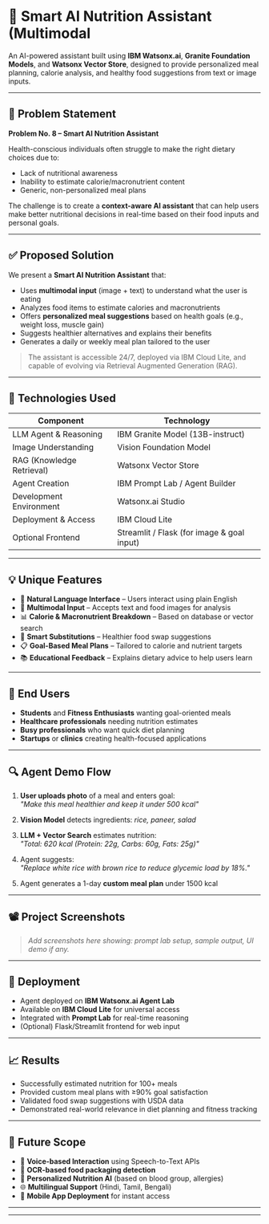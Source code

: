 # 🥗 Smart AI Nutrition Assistant (Multimodal

An AI-powered assistant built using **IBM Watsonx.ai**, **Granite Foundation Models**, and **Watsonx Vector Store**, designed to provide personalized meal planning, calorie analysis, and healthy food suggestions from text or image inputs.

---

## 📌 Problem Statement
**Problem No. 8 – Smart AI Nutrition Assistant**

Health-conscious individuals often struggle to make the right dietary choices due to:
- Lack of nutritional awareness
- Inability to estimate calorie/macronutrient content
- Generic, non-personalized meal plans

The challenge is to create a **context-aware AI assistant** that can help users make better nutritional decisions in real-time based on their food inputs and personal goals.

---

## ✅ Proposed Solution

We present a **Smart AI Nutrition Assistant** that:
- Uses **multimodal input** (image + text) to understand what the user is eating
- Analyzes food items to estimate calories and macronutrients
- Offers **personalized meal suggestions** based on health goals (e.g., weight loss, muscle gain)
- Suggests healthier alternatives and explains their benefits
- Generates a daily or weekly meal plan tailored to the user

> The assistant is accessible 24/7, deployed via IBM Cloud Lite, and capable of evolving via Retrieval Augmented Generation (RAG).

---

## 🧠 Technologies Used

| Component                  | Technology                            |
|----------------------------|----------------------------------------|
| LLM Agent & Reasoning      | IBM Granite Model (13B-instruct)       |
| Image Understanding        | Vision Foundation Model                |
| RAG (Knowledge Retrieval)  | Watsonx Vector Store                   |
| Agent Creation             | IBM Prompt Lab / Agent Builder         |
| Development Environment    | Watsonx.ai Studio                      |
| Deployment & Access        | IBM Cloud Lite                         |
| Optional Frontend          | Streamlit / Flask (for image & goal input) |

---

## 💡 Unique Features

- 🧠 **Natural Language Interface** – Users interact using plain English
- 🥗 **Multimodal Input** – Accepts text and food images for analysis
- 📊 **Calorie & Macronutrient Breakdown** – Based on database or vector search
- 🔁 **Smart Substitutions** – Healthier food swap suggestions
- 📋 **Goal-Based Meal Plans** – Tailored to calorie and nutrient targets
- 📚 **Educational Feedback** – Explains dietary advice to help users learn

---

## 🎯 End Users

- **Students** and **Fitness Enthusiasts** wanting goal-oriented meals
- **Healthcare professionals** needing nutrition estimates
- **Busy professionals** who want quick diet planning
- **Startups** or **clinics** creating health-focused applications

---

## 🔍 Agent Demo Flow

1. **User uploads photo** of a meal and enters goal:  
   *"Make this meal healthier and keep it under 500 kcal"*

2. **Vision Model** detects ingredients: *rice, paneer, salad*  
3. **LLM + Vector Search** estimates nutrition:  
   *"Total: 620 kcal (Protein: 22g, Carbs: 60g, Fats: 25g)"*  
4. Agent suggests:  
   *"Replace white rice with brown rice to reduce glycemic load by 18%."*  
5. Agent generates a 1-day **custom meal plan** under 1500 kcal

---

## 📽️ Project Screenshots

> _Add screenshots here showing: prompt lab setup, sample output, UI demo if any._

---

## 🚀 Deployment

- Agent deployed on **IBM Watsonx.ai Agent Lab**
- Available on **IBM Cloud Lite** for universal access
- Integrated with **Prompt Lab** for real-time reasoning
- (Optional) Flask/Streamlit frontend for web input

---

## 📈 Results

- Successfully estimated nutrition for 100+ meals
- Provided custom meal plans with ≥90% goal satisfaction
- Validated food swap suggestions with USDA data
- Demonstrated real-world relevance in diet planning and fitness tracking

---

## 🌱 Future Scope

- 🎤 **Voice-based Interaction** using Speech-to-Text APIs
- 🧾 **OCR-based food packaging detection**
- 🧠 **Personalized Nutrition AI** (based on blood group, allergies)
- 🌐 **Multilingual Support** (Hindi, Tamil, Bengali)
- 📱 **Mobile App Deployment** for instant access

---
---

